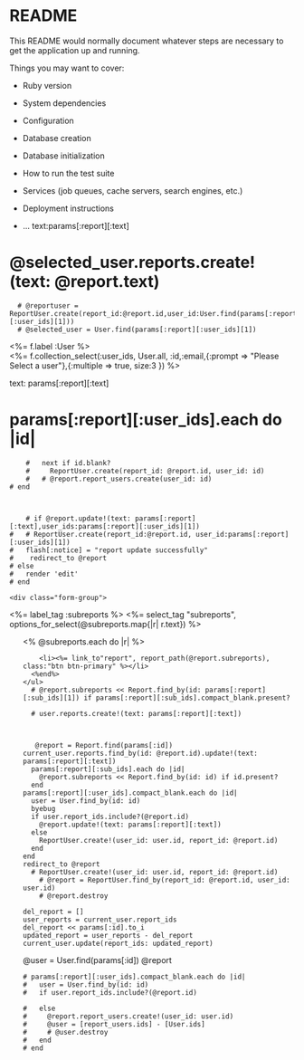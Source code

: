 # README

This README would normally document whatever steps are necessary to get the
application up and running.

Things you may want to cover:

* Ruby version

* System dependencies

* Configuration

* Database creation

* Database initialization

* How to run the test suite

* Services (job queues, cache servers, search engines, etc.)

* Deployment instructions

* ...
text:params[:report][:text]

 # @selected_user.reports.create!(text: @report.text)
      # @reportuser = ReportUser.create(report_id:@report.id,user_id:User.find(params[:report][:user_ids][1]))
      # @selected_user = User.find(params[:report][:user_ids][1])

  <div class="field">
    <%= f.label :User %><br/> 
    <%= f.collection_select(:user_ids, User.all, :id,:email,{:prompt => "Please Select a user"},{:multiple => true, size:3 }) %>
  </div>

  text: params[:report][:text]

   # params[:report][:user_ids].each do |id|
        #   next if id.blank?
        #     ReportUser.create(report_id: @report.id, user_id: id)  
        #   # @report.report_users.create(user_id: id)
    # end



        # if @report.update!(text: params[:report][:text],user_ids:params[:report][:user_ids][1])
    #   # ReportUser.create(report_id:@report.id, user_id:params[:report][:user_ids][1])
    #   flash[:notice] = "report update successfully"
    #    redirect_to @report
    # else 
    #   render 'edit'
    # end

    <div class="form-group">
  <%= label_tag :subreports %>
  <%=  select_tag "subreports", options_for_select(@subreports.map{|r| r.text}) %> 
</div>


<ul>
      <% @subreports.each do |r| %>
        
        <li><%= link_to"report", report_path(@report.subreports), class:"btn btn-primary" %></li>
      <%end%>
    </ul>
      # @report.subreports << Report.find_by(id: params[:report][:sub_ids][1]) if params[:report][:sub_ids].compact_blank.present?

      # user.reports.create!(text: params[:report][:text])



       @report = Report.find(params[:id])
    current_user.reports.find_by(id: @report.id).update!(text: params[:report][:text])
      params[:report][:sub_ids].each do |id|
        @report.subreports << Report.find_by(id: id) if id.present?
      end
    params[:report][:user_ids].compact_blank.each do |id|
      user = User.find_by(id: id)
      byebug
      if user.report_ids.include?(@report.id)
        @report.update!(text: params[:report][:text])
      else
        ReportUser.create!(user_id: user.id, report_id: @report.id)
      end
    end
    redirect_to @report
      # ReportUser.create!(user_id: user.id, report_id: @report.id)
        # @report = ReportUser.find_by(report_id: @report.id, user_id: user.id)
        # @report.destroy

    del_report = []
    user_reports = current_user.report_ids
    del_report << params[:id].to_i
    updated_report = user_reports - del_report
    current_user.update(report_ids: updated_report)


   @user = User.find(params[:id])
   @report


    # params[:report][:user_ids].compact_blank.each do |id|
    #   user = User.find_by(id: id)
    #   if user.report_ids.include?(@report.id)
        
    #   else
    #     @report.report_users.create!(user_id: user.id)
    #     @user = [report_users.ids] - [User.ids]
    #     # @user.destroy
    #   end
    # end